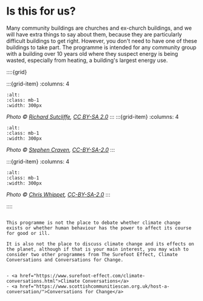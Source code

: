 # Is this for us?
 
 Many community buildings are churches and ex-church buildings, and we will have extra things to say about them, because they are particularly difficult buildings to get right.  However, you don't need to have one of these buildings to take part.  The programme is intended for any community group with a building over 10 years old where they suspect energy is being wasted, especially from heating, a building's largest energy use.  

::::{grid} 

:::{grid-item}
:columns: 4
```{image} ../images/greyfriars-charteris_1024x1024.jpg
:alt: 
:class: mb-1
:width: 300px

```
*Photo © <a href="https://www.geograph.org.uk/profile/120387">Richard Sutcliffe</a>, <a href="https://creativecommons.org/licenses/by-sa/2.0/">CC BY-SA 2.0</a>*
:::
:::{grid-item}
:columns: 4
```{image} ../images/geograph-1941179-by-Stephen-Craven.jpg
:alt: 
:class: mb-1
:width: 300px

```
*Photo © <a href="https://www.geograph.org.uk/profile/6597">Stephen Craven</a>, <a href="http://creativecommons.org/licenses/by-sa/2.0/">CC-BY-SA-2.0</a>*
:::

:::{grid-item}
:columns: 4
```{image} ../images/Boxley_Church_Hall_-_geograph.org.uk_-_3587985.jpg
:alt: 
:class: mb-1
:width: 300px

```
*Photo © <a href="https://www.geograph.org.uk/profile/27922">Chris Whippet</a>, <a href="http://creativecommons.org/licenses/by-sa/2.0/">CC-BY-SA-2.0</a>*
::: 

::::






```{note} 

This programme is not the place to debate whether climate change exists or whether human behaviour has the power to affect its course for good or ill.  

It is also not the place to discuss climate change and its effects on the planet, although if that is your main interest, you may wish to consider two other programmes from The Surefoot Effect, Climate Conversations and Conversations for Change. 


- <a href="https://www.surefoot-effect.com/climate-conversations.html">Climate Conversations</a>
- <a href="https://www.scottishcommunitiescan.org.uk/host-a-conversation/">Conversations for Change</a>



```
